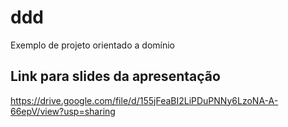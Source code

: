 # ddd
Exemplo de projeto orientado a domínio

## Link para slides da apresentação
https://drive.google.com/file/d/155jFeaBI2LiPDuPNNy6LzoNA-A-66epV/view?usp=sharing
